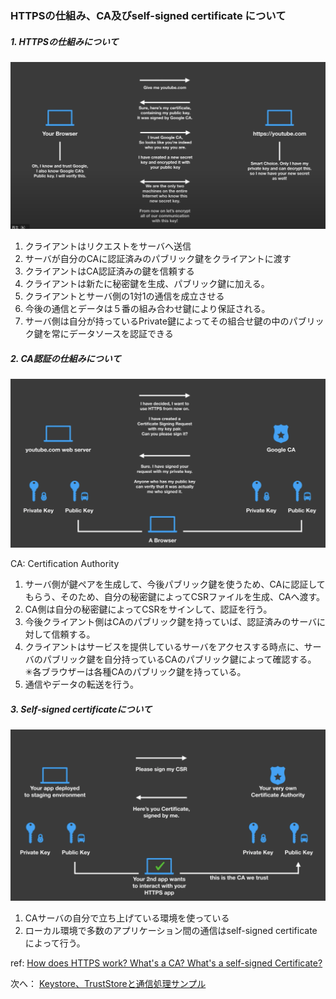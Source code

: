 ### HTTPSの仕組み、CA及びself-signed certificate について

##### 1. HTTPSの仕組みについて

![HTTPSの仕組み](ssl_ca_cert_resource/HTTPS_how_work.png)

1. クライアントはリクエストをサーバへ送信
2. サーバが自分のCAに認証済みのパブリック鍵をクライアントに渡す
3. クライアントはCA認証済みの鍵を信頼する
4. クライアントは新たに秘密鍵を生成、パブリック鍵に加える。
5. クライアントとサーバ側の1対1の通信を成立させる
6. 今後の通信とデータは５番の組み合わせ鍵により保証される。
7. サーバ側は自分が持っているPrivate鍵によってその組合せ鍵の中のパブリック鍵を常にデータソースを認証できる

##### 2. CA認証の仕組みについて

![CA認証とその後の通信仕組み](ssl_ca_cert_resource/CA_cert.png)

CA: Certification Authority

1. サーバ側が鍵ペアを生成して、今後パブリック鍵を使うため、CAに認証してもらう、そのため、自分の秘密鍵によってCSRファイルを生成、CAへ渡す。
2. CA側は自分の秘密鍵によってCSRをサインして、認証を行う。
3. 今後クライアント側はCAのパブリック鍵を持っていば、認証済みのサーバに対して信頼する。
4. クライアントはサービスを提供しているサーバをアクセスする時点に、サーバのパブリック鍵を自分持っているCAのパブリック鍵によって確認する。
   ✳︎各ブラウザーは各種CAのパブリック鍵を持っている。
5. 通信やデータの転送を行う。
   
##### 3. Self-signed certificateについて

![Self-signed 証明書の仕組みについて](ssl_ca_cert_resource/self-signed_cert.png) 

1. CAサーバの自分で立ち上げている環境を使っている
2. ローカル環境で多数のアプリケーション間の通信はself-signed certificateによって行う。

ref: 
[How does HTTPS work? What's a CA? What's a self-signed Certificate?](https://www.youtube.com/watch?v=T4Df5_cojAs&t=4s)


次へ：
[Keystore、TrustStoreと通信処理サンプル](./ks_ts_cert.md)

